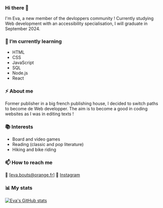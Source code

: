 ### Hi there 👋

I'm Eva, a new member of the devloppers community ! Currently studying Web development with an accessibility specialisation, I will graduate in September 2024.

### 🌱 I’m currently learning
- HTML
- CSS
- JavaScript
- SQL
- Node.js
- React

### ⚡ About me
Former publisher in a big french publishing house, I decided to switch paths to become de Web developper. The aim is to become a good in coding websites as I was in editing texts !

### 📚 Interests
- Board and video games
- Reading (classic and pop literature)
- Hiking and bike riding

### 📫 How to reach me
📧 [eva.bouts@orange.fr]
🔔 [Instagram](https://www.instagram.com/evapoint_/)

### 📊 My stats
[![Eva's GitHub stats](https://github-readme-stats.vercel.app/apiEvaBouts&show_icons=true&theme=merko)](https://github.com/anuraghazra/github-readme-stats)


